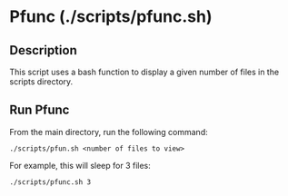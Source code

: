 # Pfunc (./scripts/pfunc.sh)

## Description

This script uses a bash function to display a given number of files in the scripts directory.

## Run Pfunc

From the main directory, run the following command:

```shell
./scripts/pfun.sh <number of files to view>
```

For example, this will sleep for 3 files:

```shell
./scripts/pfunc.sh 3
```
